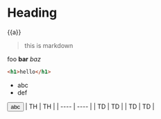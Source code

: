 # Heading
{{a}}
> this is markdown

foo **bar** *baz*
``` html
<h1>hello</h1>
```
- abc
- def

<button class="btn btn-primary">abc</button>
|  TH  |  TH  |
| ---- | ---- |
|  TD  |  TD  |
|  TD  |  TD  |